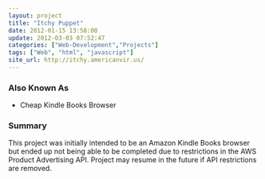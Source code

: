 ```yaml
---
layout: project
title: "Itchy Puppet"
date: 2012-01-15 13:58:00
update: 2012-03-03 07:52:47
categories: ["Web-Development","Projects"]
tags: ["Web", "html", "javascript"]
site_url: http://itchy.americanvir.us/
---
```


### Also Known As
- Cheap Kindle Books Browser

### Summary 

This project was initially intended to be an Amazon Kindle Books browser but ended up not being able to be completed due to restrictions in the AWS Product Advertising API. Project may resume in the future if API restrictions are removed.